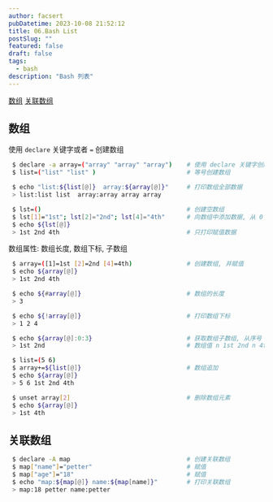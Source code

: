 ```yaml
---
author: facsert
pubDatetime: 2023-10-08 21:52:12
title: 06.Bash List
postSlug: ""
featured: false
draft: false
tags:
  - bash
description: "Bash 列表"
---
```


<!--
 * @Author: facsert
 * @Date: 2023-10-08 21:52:12
 * @LastEditTime: 2023-10-08 22:36:51
 * @LastEditors: facsert
 * @Description:
-->

[数组](#数组)
[关联数组](#关联数组)

## 数组

使用 `declare` 关键字或者 `=` 创建数组

```bash
 $ declare -a array=("array" "array" "array")    # 使用 declare 关键字创建数组
 $ list=("list" "list" )                         # 等号创建数组

 $ echo "list:${list[@]}  array:${array[@]}"     # 打印数组全部数据
 > list:list list  array:array array array

 $ lst=()                                        # 创建空数组
 $ lst[1]="1st"; lst[2]="2nd"; lst[4]="4th"      # 向数组中添加数据, 从 0 开发, 可以跳过
 $ echo ${lst[@]}
 > 1st 2nd 4th                                   # 只打印赋值数据
```

数组属性: 数组长度, 数组下标, 子数组

```bash
 $ array=([1]=1st [2]=2nd [4]=4th)               # 创建数组, 并赋值
 $ echo ${array[@]}
 > 1st 2nd 4th

 $ echo ${#array[@]}                             # 数组的长度
 > 3

 $ echo ${!array[@]}                             # 打印数组下标
 > 1 2 4

 $ echo ${array[@]:0:3}                          # 获取数组子数组, 从序号 0 开始, 取 3 个
 > 1st 2nd                                       # 数组值 n 1st 2nd n 4th; 0 ,3未赋值, 从 0 后开始取 3 个有效元素

 $ list=(5 6)
 $ array+=${list[@]}                             # 数组追加
 $ echo ${array[@]}
 > 5 6 1st 2nd 4th

 $ unset array[2]                                # 删除数组元素
 $ echo ${array[@]}
 > 1st 4th
```

## 关联数组

```bash
 $ declare -A map                                # 创建关联数组
 $ map["name"]="petter"                          # 赋值
 $ map["age"]="18"                               # 赋值
 $ echo "map:${map[@]} name:${map[name]}"        # 打印关联数组
 > map:18 petter name:petter
```
